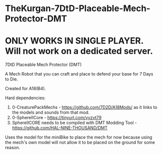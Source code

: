 # TheKurgan-7DtD-Placeable-Mech-Protector-DMT

# ONLY WORKS IN SINGLE PLAYER. Will not work on a dedicated server.

7DtD Placeable Mech Protector (DMT)

A Mech Robot that you can craft and place to defend your base for 7 Days to Die.

Created for A18(B4).

Hard dependencies:
 1.   0-CreaturePackMechs - https://github.com/7D2D/A18Mods/ as it links to the models and sounds from that mod.
 2.   0-SphereIICore - https://tinyurl.com/vyzvt79
 3.   SphereIICORE needs to be compiled with DMT Modding Tool - https://github.com/HAL-NINE-THOUSAND/DMT

Uses the model for the miniBike to place the mech for now because using the mech's own model will not allow it to be placed on the ground for some reason.
